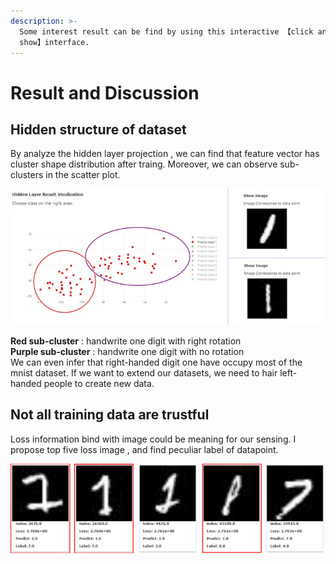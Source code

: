 ```yaml
---
description: >-
  Some interest result can be find by using this interactive 【click and
  show】interface.
---
```


# Result and Discussion

## Hidden structure of dataset

By analyze the hidden layer projection , we can find that feature vector has cluster shape distribution after traing. Moreover, we can observe sub-clusters in the scatter plot.

![ ](.gitbook/assets/image%20%287%29.png)

**Red sub-cluster** : handwrite one digit with right rotation   
**Purple sub-cluster** : handwrite one digit with no rotation  
We can even infer that right-handed digit one have occupy most of the mnist dataset. If we want to extend our datasets, we need to hair left-handed people to create new data.  


## Not all training data are trustful

Loss information bind with image could be meaning for our sensing. I propose top five loss image , and find peculiar label of datapoint.

![](.gitbook/assets/image%20%286%29.png)

  


  


  


  


